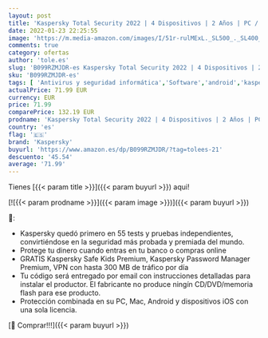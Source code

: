 ```yaml
---
layout: post
title: 'Kaspersky Total Security 2022 | 4 Dispositivos | 2 Años | PC / Mac / Android | Código de activación enviado por email'
date: 2022-01-23 22:25:55
image: 'https://m.media-amazon.com/images/I/51r-rulMExL._SL500_._SL400_.jpg'
comments: true
category: ofertas
author: 'tole.es'
slug: 'B099RZMJDR-es Kaspersky Total Security 2022 | 4 Dispositivos | 2 Años |...'
sku: 'B099RZMJDR-es'
tags: [ 'Antivirus y seguridad informática','Software','android','kaspersky', ]
actualPrice: 71.99 EUR
currency: EUR
price: 71.99
comparePrice: 132.19 EUR
prodname: 'Kaspersky Total Security 2022 | 4 Dispositivos | 2 Años | PC / Mac / Android | Código de activación enviado por email'
country: 'es'
flag: '🇪🇸'
brand: 'Kaspersky'
buyurl: 'https://www.amazon.es/dp/B099RZMJDR/?tag=tolees-21'
descuento: '45.54'
average: '71.99'
---
```


Tienes [{{< param title >}}]({{< param buyurl >}}) aqui!

[![{{< param prodname >}}]({{< param image >}})]({{< param buyurl >}})

🔎:

- Kaspersky quedó primero en 55 tests y pruebas independientes, convirtiéndose en la seguridad más probada y premiada del mundo.
- Protege tu dinero cuando entras en tu banco o compras online
- GRATIS Kaspersky Safe Kids Premium, Kaspersky Password Manager Premium, VPN con hasta 300 MB de tráfico por día
- Tu código será entregado por email con instrucciones detalladas para instalar el productor. El fabricante no produce ningín CD/DVD/memoria flash para ese producto.
- Protección combinada en su PC, Mac, Android y dispositivos iOS con una sola licencia.

[🛒 Comprar!!!]({{< param buyurl >}})
